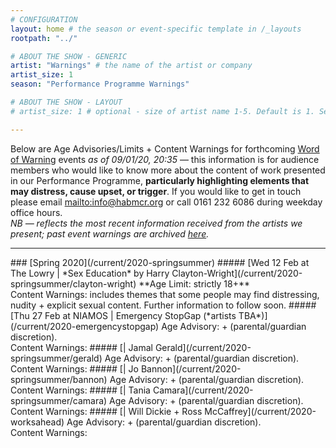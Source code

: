 ```yaml
---
# CONFIGURATION
layout: home # the season or event-specific template in /_layouts
rootpath: "../"

# ABOUT THE SHOW - GENERIC
artist: "Warnings" # the name of the artist or company
artist_size: 1
season: "Performance Programme Warnings"

# ABOUT THE SHOW - LAYOUT
# artist_size: 1 # optional - size of artist name 1-5. Default is 1. Set longer names to lower values

---
```

Below are Age Advisories/Limits + Content Warnings for forthcoming [Word of Warning](/) events *as of 09/01/20, 20:35* — this information is for audience members who would like to know more about the content of work presented in our Performance Programme, **particularly highlighting elements that may distress, cause upset, or trigger**. If you would like to get in touch please email <mailto:info@habmcr.org> or call 0161 232 6086 during weekday office hours.<br>*NB — reflects the most recent information received from the artists we present; past event warnings are archived [here](/archive/warnings).*         
<hr>          
### [Spring 2020](/current/2020-springsummer)        
##### [Wed 12 Feb at The Lowry | *Sex Education* by Harry Clayton-Wright](/current/2020-springsummer/clayton-wright)
**Age Limit: strictly 18+**<br>Content Warnings: includes themes that some people may find distressing, nudity + explicit sexual content. Further information to follow soon.        
##### [Thu 27 Feb at NIAMOS | Emergency StopGap (*artists TBA*)](/current/2020-emergencystopgap)        
Age Advisory: + (parental/guardian discretion).<br>Content Warnings:        
##### [| Jamal Gerald](/current/2020-springsummer/gerald)       
Age Advisory: + (parental/guardian discretion).<br>Content Warnings:        
##### [| Jo Bannon](/current/2020-springsummer/bannon)       
Age Advisory: + (parental/guardian discretion).<br>Content Warnings:        
##### [| Tania Camara](/current/2020-springsummer/camara)        
Age Advisory: + (parental/guardian discretion).<br>Content Warnings:        
##### [| Will Dickie + Ross McCaffrey](/current/2020-worksahead)       
Age Advisory: + (parental/guardian discretion).<br>Content Warnings:        
